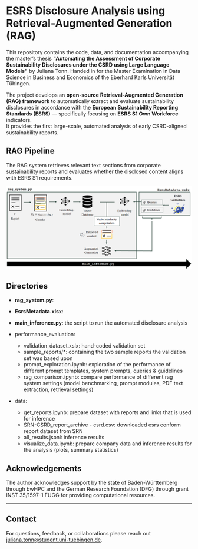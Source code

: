 # ESRS Disclosure Analysis using Retrieval-Augmented Generation (RAG)

This repository contains the code, data, and documentation accompanying the master’s thesis **"Automating the Assessment of Corporate Sustainability Disclosures under the CSRD using Large Language Models"** by Juliana Tonn. Handed in for the Master Examination in Data Science in Business and Economics of the Eberhard Karls Universität Tübingen.

The project develops an **open-source Retrieval-Augmented Generation (RAG) framework** to automatically extract and evaluate sustainability disclosures in accordance with the **European Sustainability Reporting Standards (ESRS)** — specifically focusing on **ESRS S1 Own Workforce** indicators.  
It provides the first large-scale, automated analysis of early CSRD-aligned sustainability reports.


## RAG Pipeline

The RAG system retrieves relevant text sections from corporate sustainability reports and evaluates whether the disclosed content aligns with ESRS S1 requirements.

<p align="center">
  <img src="data/rag_pipeline.png" alt="RAG Pipeline" width="700"/>
</p>

## Directories
- **rag_system.py**: 
- **EsrsMetadata.xlsx**: 
- **main_inference.py**: the script to run the automated disclosure analysis

- performance_evaluation:
  - validation_dataset.xslx: hand-coded validation set
  - sample_reports/*: containing the two sample reports the validation set was based upon
  - prompt_exploration.ipynb: exploration of the performance of different prompt templates, system prompts, queries & guidelines
  - rag_comparison.ipynb: compare performance of different rag system settings (model benchmarking, prompt modules, PDF text extraction, retrieval settings)

- data:
  - get_reports.ipynb: prepare dataset with reports and links that is used for inference
  - SRN-CSRD_report_archive - csrd.csv: downloaded esrs conform report dataset from SRN
  - all_results.jsonl: inference results
  - visualize_data.ipynb: prepare company data and inference results for the analysis (plots, summary statistics)

## Acknowledgements
The author acknowledges support by the state of Baden-Württemberg through bwHPC and the German Research Foundation (DFG) through grant INST 35/1597-1 FUGG for providing computational resources.

--- 
## Contact
For questions, feedback, or collaborations please reach out juliana.tonn@student.uni-tuebingen.de.
